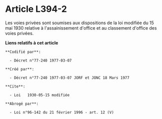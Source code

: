 # Article L394-2

Les voies privées sont soumises aux dispositions de la loi modifiée du 15 mai 1930 relative à l'assainissement d'office et au
classement d'office des voies privées.

**Liens relatifs à cet article**

	**Codifié par**:

	  - Décret n°77-240 1977-03-07

	**Créé par**:

	  - Décret n°77-240 1977-03-07 JORF et JONC 18 Mars 1977

	**Cite**:

	  - Loi   1930-05-15 modifiée

	**Abrogé par**:

	  - Loi n°96-142 du 21 février 1996 - art. 12 (V)
